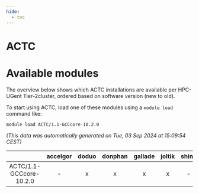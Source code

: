 ```yaml
---
hide:
  - toc
---
```


ACTC
====

# Available modules


The overview below shows which ACTC installations are available per HPC-UGent Tier-2cluster, ordered based on software version (new to old).

To start using ACTC, load one of these modules using a `module load` command like:

```shell
module load ACTC/1.1-GCCcore-10.2.0
```

*(This data was automatically generated on Tue, 03 Sep 2024 at 15:09:54 CEST)*  

| |accelgor|doduo|donphan|gallade|joltik|shinx|skitty|
| :---: | :---: | :---: | :---: | :---: | :---: | :---: | :---: |
|ACTC/1.1-GCCcore-10.2.0|-|x|x|x|x|-|x|
